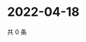 # 2022-04-18

共 0 条

<!-- BEGIN WEIBO -->
<!-- 最后更新时间 Mon Apr 18 2022 04:00:43 GMT+0800 (China Standard Time) -->

<!-- END WEIBO -->
